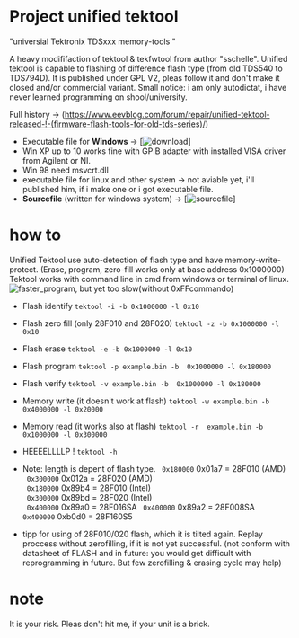 # Project  unified tektool
"universial Tektronix TDSxxx memory-tools "

A heavy modififaction of tektool & tekfwtool from author "sschelle".  Unified tektool is capable to flashing of difference flash type (from old TDS540 to  TDS794D).
It is published under GPL V2, pleas follow it and don't make it closed and/or commercial variant. Small notice: i am only autodictat, i have never learned programming on shool/university.

Full history -> (https://www.eevblog.com/forum/repair/unified-tektool-released-!-(firmware-flash-tools-for-old-tds-series)/)

- Executable file for **Windows** -> [![download](https://github.com/matt1187/unified_tektool/tree/main/Windows)]
- Win XP up to 10 works fine with GPIB adapter with installed VISA driver from Agilent or NI.
- Win 98 need msvcrt.dll 
- executable file for linux and other system -> not aviable yet, i'll published him, if i make one or i got executable file.
- **Sourcefile** (written for windows system)  ->  [![sourcefile](https://github.com/matt1187/unified_tektool/tree/main/sourcefile)]



# how to
Unified Tektool  use auto-detection of flash type and have memory-write-protect.  (Erase, program, zero-fill works only at base address 0x1000000)
Tektool works with command line in cmd from windows or terminal of linux.
![faster_program, but yet too slow(without 0xFFcommando)](https://github.com/user-attachments/assets/afbe8051-3cee-4a15-90a0-46fe7c8aa6b6)

- Flash identify `tektool -i -b 0x1000000 -l 0x10`
- Flash zero fill (only  28F010 and 28F020) `tektool -z -b 0x1000000 -l 0x10`
- Flash erase  `tektool -e -b 0x1000000 -l 0x10`
- Flash program `tektool -p example.bin -b  0x1000000 -l 0x180000`
- Flash verify `tektool -v example.bin -b  0x1000000 -l 0x180000`
- Memory write (it doesn't work at flash)  `tektool -w example.bin -b 0x4000000 -l 0x20000`
- Memory read  (it works also at flash) `tektool -r  example.bin -b 0x1000000 -l 0x300000`
- HEEEELLLLP ! `tektool -h`

- Note: length is depent of flash type.
 ` 0x180000`                      0x01a7  = 28F010 (AMD)            
 ` 0x300000`                      0x012a  = 28F020 (AMD)            
 ` 0x180000`                      0x89b4  = 28F010 (Intel)            
 ` 0x300000`                      0x89bd  = 28F020 (Intel)            
 ` 0x400000`                      0x89a0  = 28F016SA
 ` 0x400000`                      0x89a2  = 28F008SA
 ` 0x400000`                      0xb0d0  = 28F160S5

- tipp for using of 28F010/020 flash, which it is tilted again.
Replay proccess without zerofilling, if it is not yet successful.
(not conform with datasheet of FLASH and in future: you would get difficult with reprogramming in future. But few zerofilling & erasing cycle may help)

# note
It is your risk. Pleas don't  hit me, if your unit is a brick.

	
